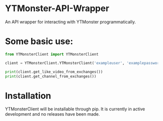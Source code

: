 # YTMonster-API-Wrapper
An API wrapper for interacting with YTMonster programmatically.

# Some basic use:
```py
from YTMonsterClient import YTMonsterClient

client = YTMonsterClient.YTMonsterClient('exampleuser', 'examplepassword')

print(client.get_like_video_from_exchanges())
print(client.get_channel_from_exchanges())
```

# Installation
YTMonsterClient will be installable through pip. It is currently in active development and no releases have been made.